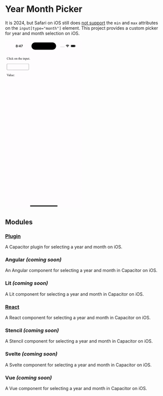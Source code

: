 # Year Month Picker

It is 2024, but Safari on iOS still does
[not support](https://caniuse.com/input-datetime) the `min` and `max` attributes
on the `input[type="month"]` element.
This project provides a custom picker for year and month selection on iOS.

<img src="https://raw.githubusercontent.com/oliveryasuna/capacitor-missing-info/main/_assets/year-month-picker-demo-ios.gif" alt="Year Month Picker Demo on iOS" width="250"/>

## Modules

### [Plugin](plugin/README.md)

A Capacitor plugin for selecting a year and month on iOS.

### Angular _(coming soon)_

An Angular component for selecting a year and month in Capacitor on iOS.

### Lit _(coming soon)_

A Lit component for selecting a year and month in Capacitor on iOS.

### [React](react/README.md)

A React component for selecting a year and month in Capacitor on iOS.

### Stencil _(coming soon)_

A Stencil component for selecting a year and month in Capacitor on iOS.

### Svelte _(coming soon)_

A Svelte component for selecting a year and month in Capacitor on iOS.

### Vue _(coming soon)_

A Vue component for selecting a year and month in Capacitor on iOS.
